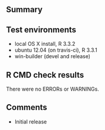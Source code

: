 ## Summary


## Test environments

* local OS X install, R 3.3.2
* ubuntu 12.04 (on travis-ci), R 3.3.1
* win-builder (devel and release)

## R CMD check results

There were no ERRORs or WARNINGs. 

## Comments

* Initial release
